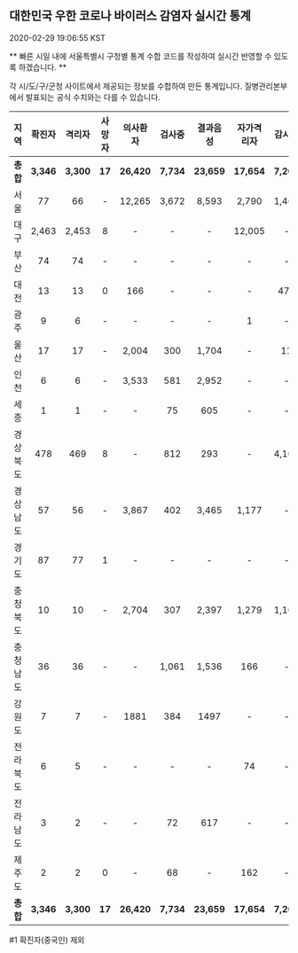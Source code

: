 
## 대한민국 우한 코로나 바이러스 감염자 실시간 통계
2020-02-29 19:06:55 KST

** 빠른 시일 내에 서울특별시 구청별 통계 수합 코드를 작성하여 실시간 반영할 수 있도록 하겠습니다. **

각 시/도/구/군청 사이트에서 제공되는 정보를 수합하여 만든 통계입니다.
질병관리본부에서 발표되는 공식 수치와는 다를 수 있습니다.


        
|  지역  | 확진자 |  격리자  |  사망자  |  의사환자  |  검사중  |  결과음성  |  자가격리자  |  감시중  |  감시해제  |  완치  |
|:------:|:------:|:--------:|:--------:|:----------:|:--------:|:----------------:|:------------:|:--------:|:----------:|:--:|
|**총합**|**3,346**|**3,300**|**17**|**26,420**|**7,734**|**23,659**|**17,654**|**7,207**|**3,732**|**28**|
|서울|77|66|-|12,265|3,672|8,593|2,790|1,460|1,330|11|
|대구|2,463|2,453|8 |-|-|-|12,005|-|-|2 |
|부산|74|74|-|-|-|-|-|-|-|-|
|대전|13|13|0|166|-|-|-|470|2079|-|
|광주|9|6|-|-|-|-|1|-|-|2|
|울산|17|17|-|2,004|300|1,704|-|11|18|-|
|인천|6|6|-|3,533|581|2,952|-|-|-|-|
|세종|1|1|-|-|75|605|-|-|-|-|
|경상북도|478|469|8|-|812|293|-|4,106|178|1|
|경상남도|57|56|-|3,867|402|3,465|1,177|-|-|1|
|경기도|87|77|1|-|-|-|-|-|-|9|
|충청북도|10|10|-|2,704|307|2,397|1,279|1,160|119|-|
|충청남도|36|36|-|-|1,061|1,536|166|-|-|-|
|강원도|7|7|-|1881|384|1497|-|-|-|-|
|전라북도|6|5|-|-|-|-|74|-|-|1|
|전라남도|3|2|-|-|72|617|-|-|1|1|
|제주도|2|2|0|-|68|-|162|-|7|-|
|**총합**|**3,346**|**3,300**|**17**|**26,420**|**7,734**|**23,659**|**17,654**|**7,207**|**3,732**|**28**|

        

#1 확진자(중국인) 제외
